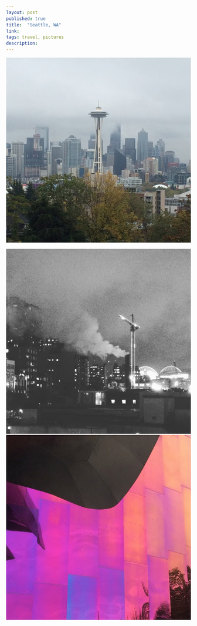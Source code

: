 ```yaml
---
layout: post
published: true
title:  "Seattle, WA"
link: 
tags: travel, pictures
description: 
---
```


![seattle](/assets/images/seattle_1.jpg)
<!--more-->
![seattle](/assets/images/seattle_2.jpg)
![seattle](/assets/images/seattle_3.jpg)

